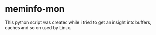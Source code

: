 # meminfo-mon
This python script was created while i tried to get an insight into buffers, caches and so on used by Linux.
